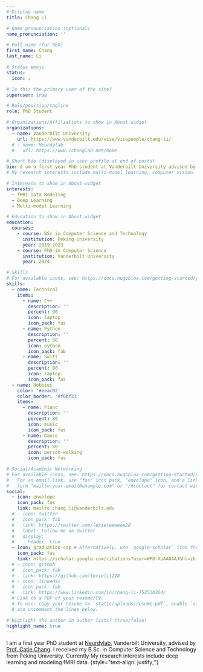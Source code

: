```yaml
---
# Display name
title: Chang Li

# Name pronunciation (optional)
name_pronunciation: ''

# Full name (for SEO)
first_name: Chang
last_name: Li

# Status emoji
status:
  icon: ☕️

# Is this the primary user of the site?
superuser: true

# Role/position/tagline
role: PhD Student

# Organizations/Affiliations to show in About widget
organizations:
  - name: Vanderbilt University
    url: https://www.vanderbilt.edu/vise/visepeople/chang-li/
  # - name: Neurdylab
  #   url: https://www.cchanglab.net/home

# Short bio (displayed in user profile at end of posts)
bio: I am a first year PhD student at Vanderbilt University advised by <a href="https://engineering.vanderbilt.edu/bio/?pid=catie-chang">Prof. Catie Chang</a>. I received my B.Sc. in Computer Science and Technology from Peking University. Currently My research interests include deep learning and modeling fMRI data. 
# My research interests include multi-modal learning, computer vision.

# Interests to show in About widget
interests:
  - fMRI Data Modeling
  - Deep Learning
  - Multi-modal Learning

# Education to show in About widget
education:
  courses:
    - course: BSc in Computer Science and Technology
      institution: Peking University
      year: 2019-2023
    - course: PhD in Computer Science
      institution: Vanderbilt University
      year: 2024-

# Skills
# For available icons, see: https://docs.hugoblox.com/getting-started/page-builder/#icons
skills:
  - name: Technical
    items:
      - name: C++
        description: ''
        percent: 90
        icon: laptop
        icon_pack: fas
      - name: Python
        description: ''
        percent: 80
        icon: python
        icon_pack: fab
      - name: Swift
        description: ''
        percent: 80
        icon: laptop
        icon_pack: fas
  - name: Hobbies
    color: '#eeac02'
    color_border: '#f0bf23'
    items:
      - name: Piano
        description: ''
        percent: 80
        icon: music
        icon_pack: fas
      - name: Dance
        description: ''
        percent: 80
        icon: person-walking
        icon_pack: fas

# Social/Academic Networking
# For available icons, see: https://docs.hugoblox.com/getting-started/page-builder/#icons
#   For an email link, use "fas" icon pack, "envelope" icon, and a link in the
#   form "mailto:your-email@example.com" or "/#contact" for contact widget.
social:
  - icon: envelope
    icon_pack: fas
    link: mailto:chang.li@vanderbilt.edu
  # - icon: twitter
  #   icon_pack: fab
  #   link: https://twitter.com/lexieleeeeee28
  #   label: Follow me on Twitter
  #   display:
  #     header: true
  - icon: graduation-cap # Alternatively, use `google-scholar` icon from `ai` icon pack
    icon_pack: fas
    link: https://scholar.google.com/citations?user=WP8-XuAAAAAJ&hl=zh-CN
  # - icon: github
  #   icon_pack: fab
  #   link: https://github.com/lexieli1228
  # - icon: linkedin
  #   icon_pack: fab
  #   link: https://www.linkedin.com/in/chang-li-752538264/
  # Link to a PDF of your resume/CV.
  # To use: copy your resume to `static/uploads/resume.pdf`, enable `ai` icons in `params.yaml`,
  # and uncomment the lines below.

# Highlight the author in author lists? (true/false)
highlight_name: true
---
```


I am a first year PhD student at <a href="https://www.cchanglab.net/home">Neurdylab</a>, Vanderbilt University, advised by <a href="https://engineering.vanderbilt.edu/bio/?pid=catie-chang">Prof. Catie Chang</a>. I received my B.Sc. in Computer Science and Technology from Peking University. Currently My research interests include deep learning and modeling fMRI data. 
{style="text-align: justify;"}
